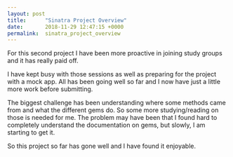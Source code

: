 ```yaml
---
layout: post
title:      "Sinatra Project Overview"
date:       2018-11-29 12:47:15 +0000
permalink:  sinatra_project_overview
---
```



For this second project I have been more proactive in joining study groups and it has really paid off.

I have kept busy with those sessions as well as preparing for the project with a mock app. All has been going well so far and I now have just a little more work before submitting.

The biggest challenge has been understanding where some methods came from and what the different gems do. So some more studying/reading on those is needed for me. The problem may have been that I found hard to completely understand the documentation on gems, but slowly, I am starting to get it. 

So this project so far has gone well and I have found it enjoyable.

